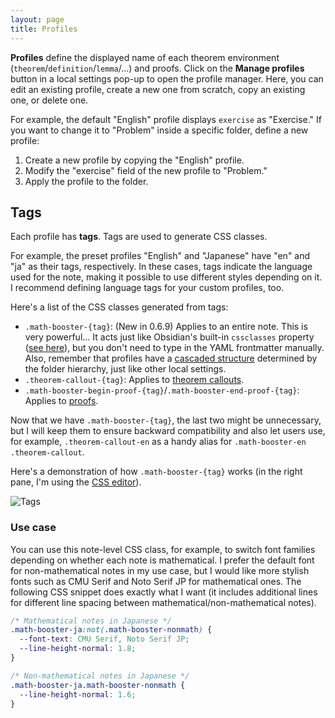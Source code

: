 ```yaml
---
layout: page
title: Profiles
---
```


**Profiles** define the displayed name of each theorem environment (`theorem`/`definition`/`lemma`/...) and proofs.
Click on the **Manage profiles** button in a local settings pop-up to open the profile manager.
Here, you can edit an existing profile, create a new one from scratch, copy an existing one, or delete one.

For example, the default "English" profile displays `exercise` as "Exercise."
If you want to change it to "Problem" inside a specific folder, define a new profile:

1. Create a new profile by copying the "English" profile.
2. Modify the "exercise" field of the new profile to "Problem."
3. Apply the profile to the folder.

## Tags

Each profile has **tags**. Tags are used to generate CSS classes.

For example, the preset profiles "English" and "Japanese" have "en" and "ja" as their tags, respectively.
In these cases, tags indicate the language used for the note, making it possible to use different styles depending on it. I recommend defining language tags for your custom profiles, too.

Here's a list of the CSS classes generated from tags:

- `.math-booster-{tag}`: (New in 0.6.9) Applies to an entire note. This is very powerful... It acts just like Obsidian's built-in `cssclasses` property ([see here](https://help.obsidian.md/Editing+and+formatting/Properties#Predefined+properties)), but you don't need to type in the YAML frontmatter manually. Also, remember that profiles have a [cascaded structure](context-settings) determined by the folder hierarchy, just like other local settings.
- `.theorem-callout-{tag}`: Applies to [theorem callouts](math-callouts).
- `.math-booster-begin-proof-{tag}`/`.math-booster-end-proof-{tag}`: Applies to [proofs](proofs).

Now that we have `.math-booster-{tag}`, the last two might be unnecessary, but I will keep them to ensure backward compatibility and also let users use, for example, `.theorem-callout-en` as a handy alias for `.math-booster-en .theorem-callout`.

Here's a demonstration of how `.math-booster-{tag}` works (in the right pane, I'm using the [CSS editor](tips#use-css-editor)).

![Tags](<fig/tag.gif>)

### Use case

You can use this note-level CSS class, for example, to switch font families depending on whether each note is mathematical.
I prefer the default font for non-mathematical notes in my use case, but I would like more stylish fonts such as CMU Serif and Noto Serif JP for mathematical ones. The following CSS snippet does exactly what I want (it includes additional lines for different line spacing between mathematical/non-mathematical notes).

```css
/* Mathematical notes in Japanese */
.math-booster-ja:not(.math-booster-nonmath) {
  --font-text: CMU Serif, Noto Serif JP;
  --line-height-normal: 1.8;
}

/* Non-mathematical notes in Japanese */
.math-booster-ja.math-booster-nonmath {
  --line-height-normal: 1.6;
}
```

